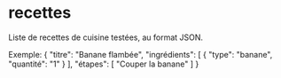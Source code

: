 # recettes

Liste de recettes de cuisine testées, au format JSON.

Exemple:
{
    "titre": "Banane flambée",
    "ingrédients": [
        {
            "type": "banane",
            "quantité": "1"
        }
    ],
    "étapes": [
        "Couper la banane"
    ]
}
